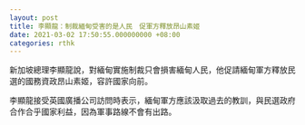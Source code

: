 ```yaml
---
layout: post
title: 李顯龍：制裁緬甸受害的是人民　促軍方釋放昂山素姬
date: 2021-03-02 17:50:55.000000000 +08:00
categories: rthk
---
```


新加坡總理李顯龍說，對緬甸實施制裁只會損害緬甸人民，他促請緬甸軍方釋放民選的國務資政昂山素姬，容許國家向前。

李顯龍接受英國廣播公司訪問時表示，緬甸軍方應該汲取過去的教訓，與民選政府合作合乎國家利益，因為軍事路線不會有出路。
